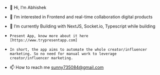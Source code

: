 - 👋 Hi, I’m Abhishek

- 👀 I’m interested in Frontend and real-time collaboration digital products 
- 🌱 I’m currently Building with NextJS, Socket.io, Typescript while building 
-     Present App, know more about it here [https://www.trypresentapp.com]
-     In short, the app aims to automate the whole creator/influencer marketing. So no need for manual work to leverage creator/influencer marketing.


- 📫 How to reach me sunny735084@gmail.com

<!---
imaxisXD/imaxisXD is a ✨ special ✨ repository because its `README.md` (this file) appears on your GitHub profile.
You can click the Preview link to take a look at your changes.
--->
